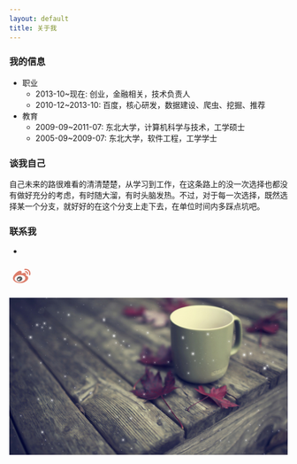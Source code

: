 ```yaml
---
layout: default
title: 关于我
---
```


### 我的信息
* 职业
	+	2013-10~现在: 创业，金融相关，技术负责人
	+ 	2010-12~2013-10: 百度，核心研发，数据建设、爬虫、挖掘、推荐
* 教育
	+  2009-09~2011-07: 东北大学，计算机科学与技术，工学硕士
	+  2005-09~2009-07: 东北大学，软件工程，工学学士

### 谈我自己
自己未来的路很难看的清清楚楚，从学习到工作，在这条路上的没一次选择也都没有做好充分的考虑，有时随大溜，有时头脑发热。不过，对于每一次选择，既然选择某一个分支，就好好的在这个分支上走下去，在单位时间内多踩点坑吧。

### 联系我

* 
<a href="http://www.weibo.com/{{ site.social.weibo }}">
<svg version="1.1" id="weibo" xmlns="http://www.w3.org/2000/svg" xmlns:xlink="http://www.w3.org/1999/xlink" x="0px" y="0px"
	 viewBox="0 0 595.3 841.9" enable-background="new 0 0 595.3 841.9" xml:space="preserve" style="height: 45px; width: 45px;">
<path fill="#dd7e6b" d="M447.2,412c-8.4-2.5-14.1-4.2-9.7-15.2c9.5-23.8,10.5-44.4,0.2-59.1c-19.3-27.5-72.2-26.1-132.8-0.7c0,0-19,8.3-14.2-6.8c9.3-29.9,7.9-54.9-6.6-69.4c-32.9-32.8-120.3,1.2-195.3,76C32.6,392.9,0,452.2,0,503.5
c0,98.2,126.2,157.9,249.7,157.9c161.9,0,269.6-93.8,269.6-168.3C519.3,448.1,481.3,422.6,447.2,412z M250.1,626.2
c-98.5,9.7-183.6-34.7-190-99.3c-6.4-64.5,68.3-124.7,166.9-134.4c98.6-9.7,183.6,34.7,190,99.2C423.3,556.3,348.6,616.5,250.1,626.2z"/>
<path fill="#dd7e6b" d="M554.7,232.3c-39.1-43.2-96.8-59.7-150-48.4h0c-12.3,2.6-20.2,14.7-17.5,27c2.6,12.3,14.7,20.1,27.1,17.5
c37.9-8,78.8,3.7,106.6,34.4c27.8,30.7,35.3,72.6,23.4,109.3l0,0c-3.9,12,2.7,24.8,14.7,28.6c12,3.9,24.8-2.7,28.7-14.6c0,0,0-0.1,0-0.1C604.3,334.4,593.8,275.5,554.7,232.3"/>
<path fill="#dd7e6b" d="M494.6,286.4c-19-21.1-47.1-29.1-73.1-23.6c-10.6,2.3-17.4,12.7-15.1,23.2c2.3,10.5,12.7,17.3,23.3,15v0
c12.7-2.7,26.4,1.2,35.7,11.5c9.3,10.3,11.8,24.3,7.8,36.6h0c-3.3,10.3,2.3,21.3,12.6,24.6c10.3,3.3,21.4-2.3,24.7-12.6 C518.8,336.1,513.7,307.4,494.6,286.4"/>
<path fill="#5B5C5C" d="M259.9,442.2c-46.9-12.2-99.9,11.1-120.3,52.4c-20.7,42-0.7,88.7,46.7,103.9c49.1,15.8,106.9-8.4,127-53.8C333.2,500.4,308.4,454.7,259.9,442.2z M224.1,549.6c-9.5,15.2-29.9,21.8-45.3,14.8c-15.2-6.9-19.6-24.5-10.1-39.3
c9.4-14.7,29.1-21.3,44.4-14.9C228.5,516.7,233.5,534.2,224.1,549.6z M255.5,509.4c-3.4,5.9-11.1,8.7-17,6.3	c-5.9-2.4-7.7-9-4.4-14.8c3.4-5.7,10.8-8.6,16.6-6.2C256.7,496.8,258.8,503.4,255.5,509.4z"/>
</svg>
</a>

![喝杯咖啡 好好思考](/images/coffee.jpg)
